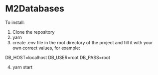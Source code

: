 # M2Databases

To install:

1. Clone the repository
2. yarn
3. create .env file in the root directory of the project and fill it with your own correct values, for example:

DB_HOST=localhost
DB_USER=root
DB_PASS=root

4. yarn start





